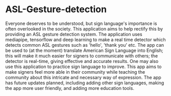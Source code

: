 # ASL-Gesture-detection
Everyone deserves to be understood, but sign language's importance is often overlooked in the society. This application aims to help rectify this by providing an ASL gesture detection system. The application uses mediapipe, tensorflow and deep learning to make a real time detector which detects common ASL gestures such as 'hello', 'thank you' etc. The app can be used to (at the moment) translate American Sign Language into English; this will make it much easier for signers to communicate with others; the detector is real-time, giving effective and accurate results. One may also use this application to practice sign language to improve. This app aims to make signers feel more able in their community while teaching the community about this intricate and necessary way of expression. The app has future updates planned, including adding other sign languages, making the app more user friendly, and adding more education tools. 

